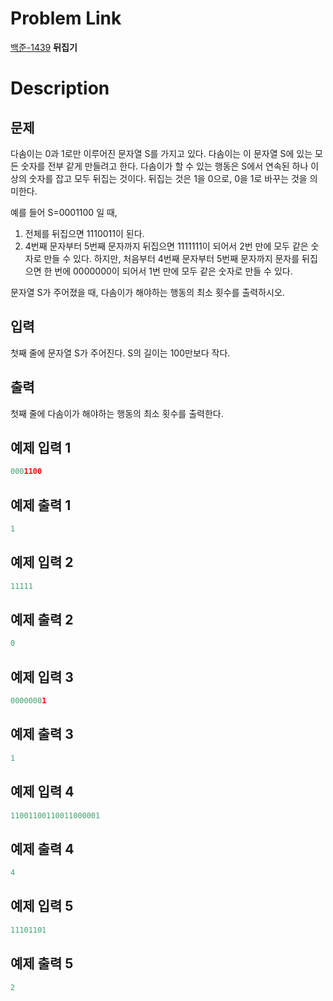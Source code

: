# Problem Link
<!-- 문제이름을 간략하게 써주세요! ex) 백준-nnn, 프로그래머스-nnn -->
[백준-1439][acmicpc] __뒤집기__


# Description
## 문제
다솜이는 0과 1로만 이루어진 문자열 S를 가지고 있다. 다솜이는 이 문자열 S에 있는 모든 숫자를 전부 같게 만들려고 한다. 다솜이가 할 수 있는 행동은 S에서 연속된 하나 이상의 숫자를 잡고 모두 뒤집는 것이다. 뒤집는 것은 1을 0으로, 0을 1로 바꾸는 것을 의미한다.

예를 들어 S=0001100 일 때,

1. 전체를 뒤집으면 1110011이 된다.
2. 4번째 문자부터 5번째 문자까지 뒤집으면 1111111이 되어서 2번 만에 모두 같은 숫자로 만들 수 있다.
하지만, 처음부터 4번째 문자부터 5번째 문자까지 문자를 뒤집으면 한 번에 0000000이 되어서 1번 만에 모두 같은 숫자로 만들 수 있다.

문자열 S가 주어졌을 때, 다솜이가 해야하는 행동의 최소 횟수를 출력하시오.

## 입력
첫째 줄에 문자열 S가 주어진다. S의 길이는 100만보다 작다.


## 출력
첫째 줄에 다솜이가 해야하는 행동의 최소 횟수를 출력한다.


## 예제 입력 1
```python
0001100
```
## 예제 출력 1
```python
1
```
## 예제 입력 2
```python
11111
```
## 예제 출력 2
```python
0
```

## 예제 입력 3
```python
00000001
```
## 예제 출력 3
```python
1
```

## 예제 입력 4
```python
11001100110011000001
```
## 예제 출력 4
```python
4
```

## 예제 입력 5
```python
11101101
```
## 예제 출력 5
```python
2
```


<!-- 여기에 문제링크를 넣어주세요!-->
[acmicpc]: https://www.acmicpc.net/problem/1439 
